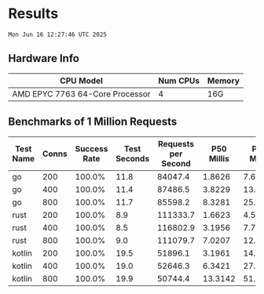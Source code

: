 # Results
`Mon Jun 16 12:27:46 UTC 2025`
## Hardware Info
| CPU Model | Num CPUs | Memory |
| --------- | -------- | ------ |
| AMD EPYC 7763 64-Core Processor | 4 | 16G |

## Benchmarks of 1 Million Requests
| Test Name | Conns | Success Rate | Test Seconds | Requests per Second | P50 Millis | P99 Millis | P99.9 Millis | API Memory MB | API CPU Time | API Threads |
| --------- | ----- | ------------ | ------------ | ------------------- | ---------- | ---------- | ------------ | ------------- | ------------ | ----------- |
| go | 200 | 100.0% | 11.8 | 84047.4 | 1.8626 | 7.6125 | 10.9397 | 17.2 | 00:00:27 | 11 |
| go | 400 | 100.0% | 11.4 | 87486.5 | 3.8229 | 13.9918 | 19.6573 | 24.5 | 00:00:26 | 11 |
| go | 800 | 100.0% | 11.7 | 85598.2 | 8.3281 | 25.0091 | 41.9867 | 37.4 | 00:00:27 | 11 |
| rust | 200 | 100.0% | 8.9 | 111333.7 | 1.6623 | 4.5326 | 5.9378 | 9.4 | 00:00:17 | 5 |
| rust | 400 | 100.0% | 8.5 | 116802.9 | 3.1956 | 7.7779 | 10.4954 | 13.9 | 00:00:17 | 5 |
| rust | 800 | 100.0% | 9.0 | 111079.7 | 7.0207 | 12.5904 | 19.2706 | 23.3 | 00:00:17 | 5 |
| kotlin | 200 | 100.0% | 19.5 | 51896.1 | 3.1961 | 14.0503 | 33.3170 | 406.5 | 00:01:00 | 146 |
| kotlin | 400 | 100.0% | 19.0 | 52646.3 | 6.3421 | 27.0612 | 65.6290 | 343.4 | 00:00:57 | 155 |
| kotlin | 800 | 100.0% | 19.9 | 50744.4 | 13.3142 | 51.6228 | 145.6569 | 493.8 | 00:00:59 | 155 |
